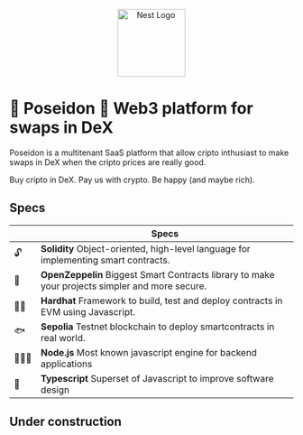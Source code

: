 <p align="center">
  <a href="https://nestjs.com/" target="blank"><img src="https://github.com/CaiqueRibeiro/decentralized-stripe/assets/23503499/198adee3-34dd-41c0-b955-e3d4a19dff04" width="120" alt="Nest Logo" /></a>
</p>

# 🔱 Poseidon 🔱 Web3 platform for swaps in DeX

Poseidon is a multitenant SaaS platform that allow cripto inthusiast to make swaps in DeX when the cripto prices are really good.

Buy cripto in DeX. Pay us with crypto. Be happy (and maybe rich).

## Specs

|     | Specs                                                                                                                |
| --- | -------------------------------------------------------------------------------------------------------------------- |
| 🔓  | **Solidity** Object-oriented, high-level language for implementing smart contracts.                                             |
| 🎈   | **OpenZeppelin** Biggest Smart Contracts library to make your projects simpler and more secure.                                                                                          |
| 👷‍♂️   | **Hardhat** Framework to build, test and deploy contracts in EVM using Javascript. |
| 🐟   | **Sepolia** Testnet blockchain to deploy smartcontracts in real world. |
| 👨🏻‍💻   | **Node.js** Most known javascript engine for backend applications |
| 💠   | **Typescript** Superset of Javascript to improve software design |

## Under construction